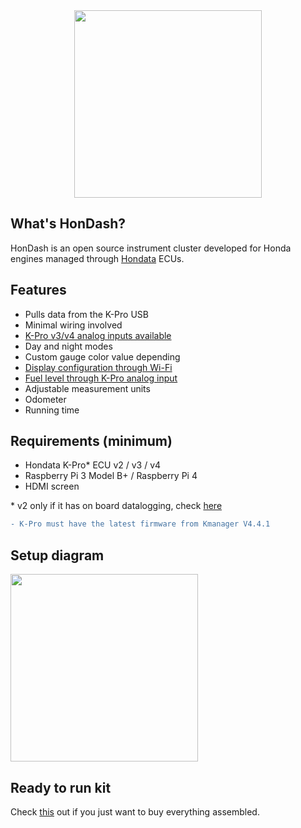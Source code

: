 <div style="text-align:center">
<img src="https://raw.github.com/pablobuenaposada/HonDash/master/docs/readme/hondash_kit.png" data-canonical-src="https://raw.github.com/pablobuenaposada/HonDash/master/docs/readme/hondash_kit.png" height="300" />
</div>

## What's HonDash?

HonDash is an open source instrument cluster developed for Honda engines managed through [Hondata](https://www.hondata.com/) ECUs.

## Features
- Pulls data from the K-Pro USB
- Minimal wiring involved
- [K-Pro v3/v4 analog inputs available](https://hondash.com/SENSORS.html)
- Day and night modes
- Custom gauge color value depending
- [Display configuration through Wi-Fi](https://hondash.com/SETUP.html)
- [Fuel level through K-Pro analog input](https://hondash.com/FUEL.html)
- Adjustable measurement units
- Odometer
- Running time

## Requirements (minimum)

- Hondata K-Pro* ECU v2 / v3 / v4
- Raspberry Pi 3 Model B+ / Raspberry Pi 4
- HDMI screen

\* v2 only if it has on board datalogging, check [here](https://www.hondata.com/kpro2)

```diff
- K-Pro must have the latest firmware from Kmanager V4.4.1
```

## Setup diagram

<img src="https://raw.github.com/pablobuenaposada/HonDash/master/docs/readme/setup.png" data-canonical-src="https://raw.github.com/pablobuenaposada/HonDash/master/docs/readme/setup.png" height="300" />

## Ready to run kit

Check [this](https://hondash.com/READYTORUN.html) out if you just want to buy everything assembled.
